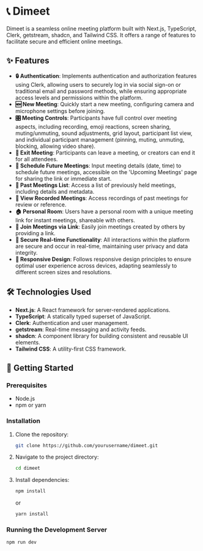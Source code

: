 # 📞 Dimeet

Dimeet is a seamless online meeting platform built with Next.js, TypeScript, Clerk, getstream, shadcn, and Tailwind CSS. It offers a range of features to facilitate secure and efficient online meetings.

## ✨ Features

- **🔒 Authentication**: Implements authentication and authorization features using Clerk, allowing users to securely log in via social sign-on or traditional email and password methods, while ensuring appropriate access levels and permissions within the platform.
- **🆕 New Meeting**: Quickly start a new meeting, configuring camera and microphone settings before joining.
- **🎛️ Meeting Controls**: Participants have full control over meeting aspects, including recording, emoji reactions, screen sharing, muting/unmuting, sound adjustments, grid layout, participant list view, and individual participant management (pinning, muting, unmuting, blocking, allowing video share).
- **🚪 Exit Meeting**: Participants can leave a meeting, or creators can end it for all attendees.
- **📅 Schedule Future Meetings**: Input meeting details (date, time) to schedule future meetings, accessible on the 'Upcoming Meetings' page for sharing the link or immediate start.
- **📜 Past Meetings List**: Access a list of previously held meetings, including details and metadata.
- **📼 View Recorded Meetings**: Access recordings of past meetings for review or reference.
- **🏠 Personal Room**: Users have a personal room with a unique meeting link for instant meetings, shareable with others.
- **🔗 Join Meetings via Link**: Easily join meetings created by others by providing a link.
- **🔐 Secure Real-time Functionality**: All interactions within the platform are secure and occur in real-time, maintaining user privacy and data integrity.
- **📱 Responsive Design**: Follows responsive design principles to ensure optimal user experience across devices, adapting seamlessly to different screen sizes and resolutions.

## 🛠️ Technologies Used

- **Next.js**: A React framework for server-rendered applications.
- **TypeScript**: A statically typed superset of JavaScript.
- **Clerk**: Authentication and user management.
- **getstream**: Real-time messaging and activity feeds.
- **shadcn**: A component library for building consistent and reusable UI elements.
- **Tailwind CSS**: A utility-first CSS framework.

## 🚀 Getting Started

### Prerequisites

- Node.js
- npm or yarn

### Installation

1. Clone the repository:

    ```bash
    git clone https://github.com/yourusername/dimeet.git
    ```

2. Navigate to the project directory:

    ```bash
    cd dimeet
    ```

3. Install dependencies:

    ```bash
    npm install
    ```

    or

    ```bash
    yarn install
    ```

### Running the Development Server

```bash
npm run dev
